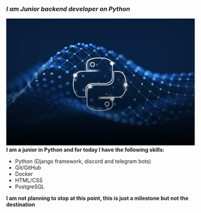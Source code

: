 ### _I am Junior backend developer on Python_
![](img/python.jpg)
**I am a junior in Python and for today I have the following skills:**

- Python (Django framework, discord and telegram bots)
- Git/GitHub
- Docker
- HTML/CSS
- PostgreSQL


**I am not planning to stop at this point, this is just a milestone but not the destination**
